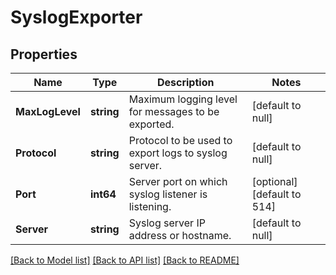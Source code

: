 # SyslogExporter

## Properties
Name | Type | Description | Notes
------------ | ------------- | ------------- | -------------
**MaxLogLevel** | **string** | Maximum logging level for messages to be exported. | [default to null]
**Protocol** | **string** | Protocol to be used to export logs to syslog server. | [default to null]
**Port** | **int64** | Server port on which syslog listener is listening. | [optional] [default to 514]
**Server** | **string** | Syslog server IP address or hostname. | [default to null]

[[Back to Model list]](../README.md#documentation-for-models) [[Back to API list]](../README.md#documentation-for-api-endpoints) [[Back to README]](../README.md)


